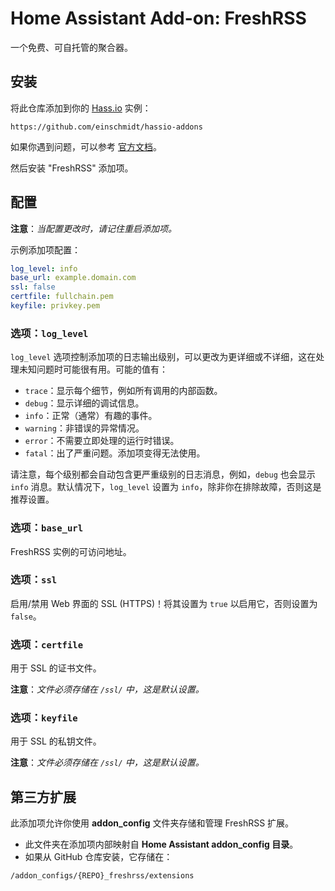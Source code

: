 # Home Assistant Add-on: FreshRSS

一个免费、可自托管的聚合器。

## 安装

将此仓库添加到你的 [Hass.io](https://home-assistant.io/hassio/) 实例：

`https://github.com/einschmidt/hassio-addons`

如果你遇到问题，可以参考 [官方文档](https://home-assistant.io/hassio/installing_third_party_addons/)。

然后安装 "FreshRSS" 添加项。

## 配置

**注意**：_当配置更改时，请记住重启添加项。_

示例添加项配置：

```yaml
log_level: info
base_url: example.domain.com
ssl: false
certfile: fullchain.pem
keyfile: privkey.pem
```

### 选项：`log_level`

`log_level` 选项控制添加项的日志输出级别，可以更改为更详细或不详细，这在处理未知问题时可能很有用。可能的值有：

- `trace`：显示每个细节，例如所有调用的内部函数。
- `debug`：显示详细的调试信息。
- `info`：正常（通常）有趣的事件。
- `warning`：非错误的异常情况。
- `error`：不需要立即处理的运行时错误。
- `fatal`：出了严重问题。添加项变得无法使用。

请注意，每个级别都会自动包含更严重级别的日志消息，例如，`debug` 也会显示 `info` 消息。默认情况下，`log_level` 设置为 `info`，除非你在排除故障，否则这是推荐设置。

### 选项：`base_url`

FreshRSS 实例的可访问地址。

### 选项：`ssl`

启用/禁用 Web 界面的 SSL (HTTPS)！将其设置为 `true` 以启用它，否则设置为 `false`。

### 选项：`certfile`

用于 SSL 的证书文件。

**注意**：_文件必须存储在 `/ssl/` 中，这是默认设置。_

### 选项：`keyfile`

用于 SSL 的私钥文件。

**注意**：_文件必须存储在 `/ssl/` 中，这是默认设置。_

## 第三方扩展

此添加项允许你使用 **addon_config** 文件夹存储和管理 FreshRSS 扩展。

- 此文件夹在添加项内部映射自 **Home Assistant addon_config 目录**。
- 如果从 GitHub 仓库安装，它存储在：

```
/addon_configs/{REPO}_freshrss/extensions